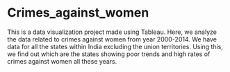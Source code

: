 # Crimes_against_women
This is a data visualization project made using Tableau. Here, we analyze the data related to crimes against women from year 2000-2014.
We have data for all the states within India excluding the union territories. Using this, we find out which are the states showing poor trends and high rates of crimes against women all these years.

